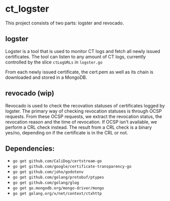 # ct_logster

This project consists of two parts: logster and revocado.

## logster

Logster is a tool that is used to monitor CT logs and fetch all newly issued certificates.
The tool can listen to any amount of CT logs, currently controlled by the slice `ctLogURLs` in `logster.go`

From each newly issued certificate, the cert.pem as well as its chain is downloaded and stored in a MongoDB.

## revocado (wip)

Revocado is used to check the recovation statuses of certificates logged by logster.
The primary way of checking revocation statuses is through OCSP requests.
From these OCSP requests, we extract the revocation status, the revocation reason and the time of revocation.
If OCSP isn't available, we perform a CRL check instead.
The result from a CRL check is a binary yes/no, depending on if the certificate is in the CRL or not.


## Dependencies:

* `go get github.com/CaliDog/certstream-go`
* `go get github.com/google/certificate-transparency-go`
* `go get github.com/joho/godotenv`
* `go get github.com/golang/protobuf/ptypes`
* `go get github.com/golang/glog`
* `go get go.mongodb.org/mongo-driver/mongo`
* `go get golang.org/x/net/context/ctxhttp`